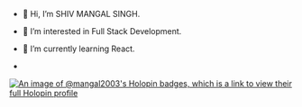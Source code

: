 - 👋 Hi, I’m SHIV MANGAL SINGH.
- 👀 I’m interested in Full Stack Development.
- 🌱 I’m currently learning React.

- 
[![An image of @mangal2003's Holopin badges, which is a link to view their full Holopin profile](https://holopin.me/mangal2003)](https://holopin.io/@mangal2003)
<!---
mangal2003/mangal2003 is a ✨ special ✨ repository because its `README.md` (this file) appears on your GitHub profile.
You can click the Preview link to take a look at your changes.
--->
